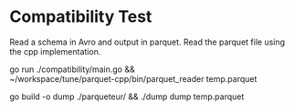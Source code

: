 # Compatibility Test


Read a schema in Avro and output in parquet.
Read the parquet file using the cpp implementation.

go run ./compatibility/main.go && \
 ~/workspace/tune/parquet-cpp/bin/parquet_reader temp.parquet


go build -o dump ./parqueteur/ && ./dump dump temp.parquet
